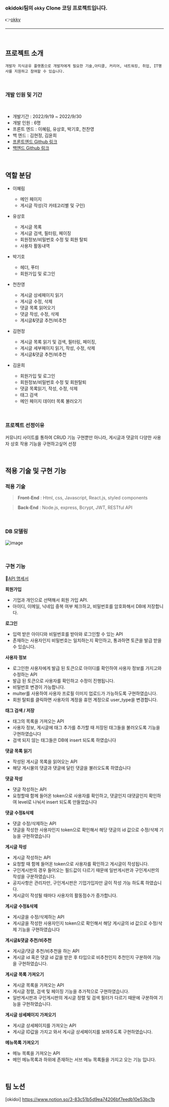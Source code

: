 ### okidoki팀의 **`okky`** Clone 코딩 프로젝트입니다.
👉[okky](https://okky.kr/)

---
<br>

## **프로젝트 소개**
```
개발자 지식공유 플랫폼으로 개발자에게 필요한 기술,아티클, 커리어, 네트워킹, 취업, IT행사를 지원하고 참여할 수 있습니다.
```
<br>

### **개발 인원 및 기간**
​
- 개발기간 : 2022/9/19 ~ 2022/9/30
- 개발 인원 : 6명
- 프론트 엔드 : 이혜림, 유상호, 박기호, 천찬영
- 백 엔드 : 김현정, 김윤희
- [프론트엔드 Github 링크](hhttps://github.com/wecode-bootcamp-korea/justcode-6-2nd-team3-front)
- [백엔드 Github 링크](https://github.com/wecode-bootcamp-korea/justcode-6-2nd-team3-back)

<br>

## 역할 분담

- 이혜림
    - 메인 페이지
    - 게시글 작성(각 카테고리별 및 구인)

- 유상호
   - 게시글 목록
   - 게시글 검색, 필터링, 페이징
   - 회원정보/비밀번호 수정 및 회원 탈퇴
   - 사용자 활동내역

- 박기호
   - 헤더, 푸터
   - 회원가입 및 로그인

- 천찬영
   - 게시글 상세페이지 읽기
   - 게시글 수정, 삭제
   - 댓글 목록 읽어오기
   - 댓글 작성, 수정, 삭제
   - 게시글&댓글 추천/비추천

- 김현정
   - 게시글 목록 읽기 및 검색, 필터링, 페이징, 
   - 게시글 세부페이지 읽기, 작성, 수정, 삭제
   - 게시글&댓글 추천/비추천

- 김윤희
   - 회원가입 및 로그인
   - 회원정보/비밀번호 수정 및 회원탈퇴
   - 댓글 목록읽기, 작성, 수정, 삭제
   - 태그 검색
   - 메인 페이지 데이터 목록 불러오기

<br>

### **프로젝트 선정이유**

  커뮤니티 사이트를 통하여 CRUD 기능 구현뿐만 아니라, 게시글과 댓글의 다양한 사용자 상호 작용 기능을 구현하고싶어 선정

<br>

## **적용 기술 및 구현 기능**

### **적용 기술**

> **Front-End** : Html, css, Javascript, React.js, styled components
> 

> **Back-End** : Node.js, express, Bcrypt, JWT, RESTful API

<br>

### **DB 모델링**
![image](https://user-images.githubusercontent.com/104122566/194026010-bdc49d1c-ef55-43b2-b006-a5bbdb8804d7.png)

<br>

### **구현 기능**
📌[API 명세서 ](https://documenter.getpostman.com/view/22727251/2s7Z7Tsc5q#9004ec23-b6a3-49fb-9022-2d58d3593b3c)


**회원가입**
- 기업과 개인으로 선택해서 회원 가입 API.
- 아이디, 이메일, 닉네임 중복 여부 체크하고, 비밀번호를 암호화해서 DB에 저장합니다.

**로그인**
- 입력 받은 아이디와 비밀번호를 받아와 로그인할 수 있는 API
- 존재하는 사용자인지 비밀번호는 일치하는지 확인하고, 통과하면 토큰을 발급 받을 수 있습니다.

**사용자 정보**
- 로그인한 사용자에게 발급 된 토큰으로 아이디를 확인하여 사용자 정보를 가지고와 수정하는 API
- 발급 된 토큰으로 사용자를 확인하고 수정이 진행됩니다.
- 비밀번호 변경이 가능합니다.
- multer를 사용하여 사용자 프로필 이미지 업로드가 가능하도록 구현하였습니다.
- 회원 탈퇴를 클릭하면 사용자의 계정을 휴먼 계정으로 user_type을 변경합니다.

**태그 검색 / 저장**
- 태그의 목록을 가져오는 API
- 사용자 정보, 게시글에 태그 추가를 추가할 때 저장된 태그들을 불러오도록 기능을 구현하였습니다
- 검색 되지 않는 태그들은 DB에 insert 되도록 하였습니다

**댓글 목록 읽기**
- 작성된 게시글 목록을 읽어오는 API
- 해당 게시물의 댓글과 댓글에 달린 댓글을 불러오도록 하였습니다

**댓글 작성**
- 댓글 작성하는 API
- 요청할때 함께 들어온 token으로 사용자를 확인하고, 댓글인지 대댓글인지 확인하여 level로 나눠서 insert 되도록 만들었습니다

**댓글 수정&삭제**
- 댓글 수정/삭제하는 API
- 댓글을 작성한 사용자인지 token으로 확인해서 해당 댓글의 id 값으로 수정/삭제 기능을 구현하였습니다

**게시글 작성**
- 게시글 작성하는 API
- 요청할 때 함께 들어온 token으로 사용자를 확인하고 게시글이 작성됩니다.
- 구인게시판의 경우 들어오는 필드값이 다르기 때문에 일반게시판과 구인게시판의 작성을 구분하였습니다.
- 공지사항은 관리자만, 구인게시판은 기업가입자만 글이 작성 가능 하도록 하였습니다.
- 게시글이 작성될 때마다 사용자의 활동점수가 증가합니다.

**게시글 수정&삭제**
- 게시글을 수정/삭제하는 API
- 게시글을 작성한 사용자인지 token으로 확인해서 해당 게시글의 id 값으로 수정/삭제 기능을 구현하였습니다

**게시글&댓글 추천/비추천**
- 게시글/댓글 추천/비추천을 하는 API
- 게시글 id 혹은 댓글 id 값을 받은 후 타입으로 비추천인지 추천인지 구분하여 기능을 구현하였습니다.

**게시글 목록 가져오기**
- 게시글 목록을 가져오는 API
- 게시글 정렬, 검색 및 페이징 기능을 추가적으로 구현하였습니다.
- 일반게시판과 구인게시판의 게시글 정렬 및 검색 필터가 다르기 때문에 구분하여 기능을 구현하였습니다.

**게시글 상세페이지 가져오기**
- 게시글 상세페이지를 가져오는 API
- 게시글 ID값을 가지고 와서 게시글 상세페이지를 보여주도록 구현하였습니다.

**메뉴목록 가져오기**
- 메뉴 목록을 가져오는 API
- 메인 메뉴목록과 하위에 존재하는 서브 메뉴 목록들을 가지고 오는 기능 입니다.
<br>

## **팀 노션**
[okidoi] https://www.notion.so/3-83c51b5d9ea74206bf7eedb10e53bc1b

